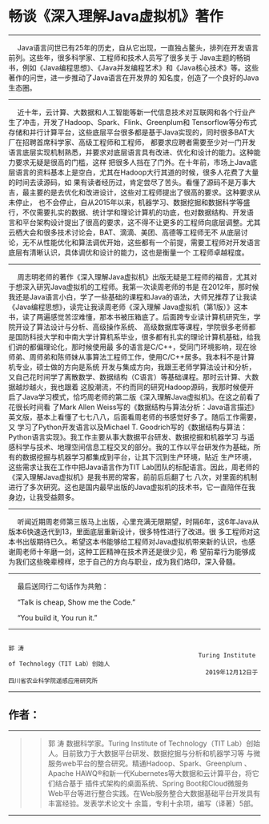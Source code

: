 # 畅谈《深入理解Java虚拟机》著作
----------------------------------------------------------------
&emsp; Java语言问世已有25年的历史，自从它出现，一直独占鳌头，排列在开发语言前列。这些年，很多科学家、工程师和技术人员写了很多关于
Java主题的畅销书，例如《Java编程思想》、《Java并发编程艺术》和《Java核心技术》等。这些著作的问世，进一步推动了Java语言在开发界的
知名度，创造了一个良好的Java生态圈。

-------------------------------------------------------------------

&emsp; 近十年，云计算、大数据和人工智能等新一代信息技术对互联网和各个行业产生了冲击，开发了Hadoop、Spark、Flink、Greenplum和
Tensorflow等分布式存储和并行计算平台，这些底层平台很多都是基于Java实现的，同时很多BAT大厂在招聘首席科学家、高级工程师和工程师，
都要求应聘者需要至少对一门开发语言底层实现机制熟悉，并要求对底层语言具有改进、优化和设计的能力。这种能力要求无疑是很高的门槛，这样
把很多人挡在了门外。在十年前，市场上Java底层语言的资料基本上是空白，尤其在Hadoop大行其道的时候，很多人花费了大量的时间去读源码，如
果有读者经历过，肯定尝尽了苦头。看懂了源码不是万事大吉，最主要的是去优化和改进设计，这些对工程师提出了很高的要求。这种要求从未停止，
也不会停止，自从2015年以来，机器学习、数据挖掘和数据科学等盛行，不仅需要扎实的数据、统计学和理论计算机的功底，也对数据结构、开发语
言和平台架构设计提出了很高的要求，这不得不让更多的工程师向底层调整。尤其云栖大会和很多技术讨论会，BAT、滴滴、美团、高德等工程师无不
从底层讨论，无不从性能优化和算法调优开始，这些都有一个前提，需要工程师对开发语言底层有清晰认识，具体调优和设计的能力，这也是衡量一个
工程师卓越程度。

---------------------------------------------------------------------

&emsp; 周志明老师的著作《深入理解Java虚拟机》出版无疑是工程师的福音，尤其对于想深入研究Java虚拟机的工程师。我第一次读周老师的书是
在2012年，那时候我还是Java语言小白，学了一些基础的课程和Java的语法，大师兄推荐了让我读《Java编程思想》，读完让我读周老师《深入理解
Java虚拟机（第1版）》这本书，读了两遍感觉苦涩难懂，那本书被压箱底了。后面跨专业读计算机研究生，学院开设了算法设计与分析、高级操作系统、
高级数据库等课程，学院很多老师都是国防科技大学和中南大学计算机系毕业，很多都有扎实的理论计算机基础，给我们讲的都偏理论化，那时候使用最
多的语言是C/C++，受同门环境影响，现在徐师弟、周师弟和陈师妹从事算法工程师工作，使用C/C++居多。我本科不是计算机专业，硕士做的方向是系统
开发与集成方向，我跟王老师学算法设计和分析，又自己花时间学了离散数学、数据结构（C语言）等基础课程。那时云计算、大数据越炒越火，我也跟着
这股潮流，不约而同的研究Hadoop源码，我那时候便开启了Java学习模式，恰巧周老师的第二版《深入理解Java虚拟机》。在这之前看了花很长时间看
了Mark Allen Weiss写的《数据结构与算法分析：Java语言描述》英文版，基本上看懂了七七八八，后面看周老师的书感觉好多了。随后工作需要，又
学习了Python开发语言以及Michael T. Goodrich写的《数据结构与算法：Python语言实现》。我工作主要从事大数据平台研发、数据挖掘和机器学习
与遥感科学与技术、地理空间信息工程交叉的部分。我的工作以平台研发作为基础，所有的数据挖掘与机器学习都集成到平台，让其下沉到生产环境，贴近
生产环境，这些需求让我在工作中把Java语言作为TIT Lab团队的标配语言。因此，周老师的《深入理解Java虚拟机》是我书房的常客，前前后后翻了七
八次，对里面的机制进行了多次研究。这也是国内最早出版的Java虚拟机的技术书，它一直陪伴在我身边，让我受益颇多。

---------------------------------------------------------------------

&emsp; 听闻近期周老师第三版马上出版，心里充满无限期望，时隔6年，这6年Java从版本6快速迭代到13，里面底层重新设计，很多特性进行了改进。很
多工程师对这本书出版期待已久。希望这本书能够给工程师对Java虚拟机带来新的认识，也感谢周老师十年磨一剑，这种工匠精神在技术界还是很少见，希
望前辈行为能够成为我们这些晚辈榜样，忠于自己的方向与职业，成为我们烙印，深入骨髓。

---------------------------------------------------------------------------
&emsp; 最后送同行二句话作为共勉：

&emsp; “Talk is cheap, Show me the Code.”

&emsp; “You build it, You run it.”

---------------------------------------------------------------------------
                                                                                    
                                                                                    
                                                                                    郭 涛
                                                         Turing Institute of Technology（TIT Lab）创始人
                                                           2019年12月12日于四川省农业科学院遥感应用研究所
                                                           
 -----------------------------------------------------------------------------
## 作者：
----------------------------------------------------------------------------------------
>> 郭 涛 数据科学家。Turing Institute of Technology（TIT Lab）创始人。目前致力于大数据平台研发、数据挖掘与分析和机器学习等
与微服务web平台的整合研究。精通Hadoop、Spark、Greenplum 、Apache HAWQ®和新一代Kubernetes等大数据和云计算平台，将它们结合基于
插件式架构的桌面系统、Spring Boot和Cloud微服务Web平台等进行整合实践。在Web服务整合大数据基础平台开发具有丰富经验。发表学术论文十
余篇，专利十余项，编写（译著）5部。

------------------------------------------------------------------------------------------
